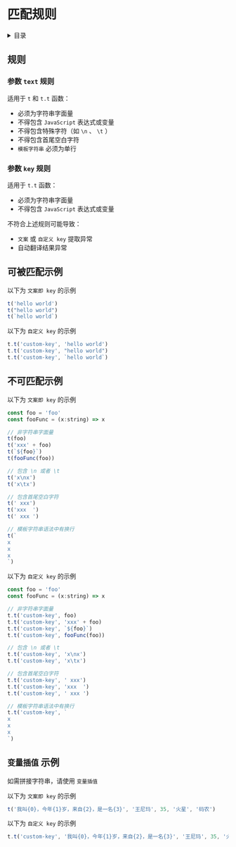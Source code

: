 
# 匹配规则

<details >
  <summary>目录</summary>

  &emsp;&emsp;[规则](#规则)<br/>
  &emsp;&emsp;&emsp;&emsp;[参数 `text` 规则](#参数-text-规则)<br/>
  &emsp;&emsp;&emsp;&emsp;[参数 `key` 规则](#参数-key-规则)<br/>
  &emsp;&emsp;[可被匹配示例](#可被匹配示例)<br/>
  &emsp;&emsp;[不可匹配示例](#不可匹配示例)<br/>
  &emsp;&emsp;[ `变量插值` 示例](#-变量插值-示例)<br/>

</details>

## 规则

### 参数 `text` 规则
适用于 `t` 和 `t.t` 函数：
* 必须为字符串字面量
* 不得包含 `JavaScript` 表达式或变量
* 不得包含特殊字符（如 `\n` 、 `\t` ）
* 不得包含首尾空白字符
*  `模板字符串` 必须为单行


### 参数 `key` 规则
适用于 `t.t` 函数：
* 必须为字符串字面量
* 不得包含 `JavaScript` 表达式或变量

不符合上述规则可能导致：
*  `文案` 或 `自定义 key` 提取异常
* 自动翻译结果异常


## 可被匹配示例


以下为 `文案即 key` 的示例
```js
t('hello world')
t("hello world")
t(`hello world`)
```


以下为 `自定义 key` 的示例
```js
t.t('custom-key', 'hello world')
t.t('custom-key', "hello world")
t.t('custom-key', `hello world`)
```

## 不可匹配示例


以下为 `文案即 key` 的示例
```js
const foo = 'foo'
const fooFunc = (x:string) => x

// 非字符串字面量
t(foo)
t('xxx' + foo)
t(`${foo}`)
t(fooFunc(foo))

// 包含 \n 或者 \t
t('x\nx')
t('x\tx')

// 包含首尾空白字符
t(' xxx')
t('xxx  ')
t(' xxx ')

// 模板字符串语法中有换行
t(`
x
x
x
`)
```


以下为 `自定义 key` 的示例
```js
const foo = 'foo'
const fooFunc = (x:string) => x

// 非字符串字面量
t.t('custom-key', foo)
t.t('custom-key', 'xxx' + foo)
t.t('custom-key', `${foo}`)
t.t('custom-key', fooFunc(foo))

// 包含 \n 或者 \t
t.t('custom-key', 'x\nx')
t.t('custom-key', 'x\tx')

// 包含首尾空白字符
t.t('custom-key', ' xxx')
t.t('custom-key', 'xxx  ')
t.t('custom-key', ' xxx ')

// 模板字符串语法中有换行
t.t('custom-key', `
x
x
x
`)
```

##  `变量插值` 示例
如需拼接字符串，请使用 `变量插值` 

以下为 `文案即 key` 的示例
```js
t('我叫{0}，今年{1}岁，来自{2}，是一名{3}', '王尼玛', 35, '火星', '码农')
```


以下为 `自定义 key` 的示例
```js
t.t('custom-key', '我叫{0}，今年{1}岁，来自{2}，是一名{3}', '王尼玛', 35, '火星', '码农')
```
